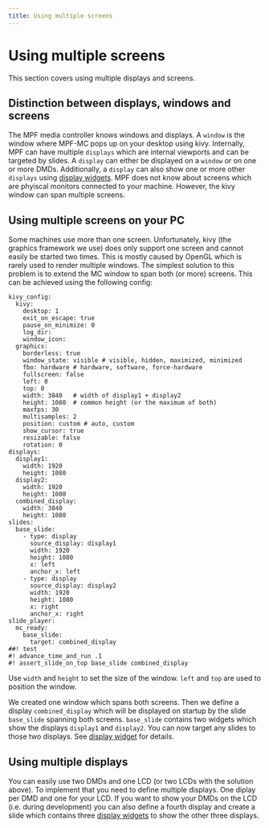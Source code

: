 ```yaml
---
title: Using multiple screens
---
```


# Using multiple screens


This section covers using multiple displays and screens.

## Distinction between displays, windows and screens

The MPF media controller knows windows and displays. A `window` is the
window where MPF-MC pops up on your desktop using kivy. Internally, MPF
can have multiple `displays` which are internal viewports and can be
targeted by slides. A `display` can either be displayed on a `window` or
on one or more DMDs. Additionally, a `display` can also show one or more
other `displays` using
[display widgets](../widgets/index.md). MPF does not know about screens which are phyiscal monitors
connected to your machine. However, the kivy window can span multiple
screens.

## Using multiple screens on your PC

Some machines use more than one screen. Unfortunately, kivy (the
graphics framework we use) does only support one screen and cannot
easily be started two times. This is mostly caused by OpenGL which is
rarely used to render multiple windows. The simplest solution to this
problem is to extend the MC window to span both (or more) screens. This
can be achieved using the following config:

``` mpf-mc-config
kivy_config:
  kivy:
    desktop: 1
    exit_on_escape: true
    pause_on_minimize: 0
    log_dir:
    window_icon:
  graphics:
    borderless: true
    window_state: visible # visible, hidden, maximized, minimized
    fbo: hardware # hardware, software, force-hardware
    fullscreen: false
    left: 0
    top: 0
    width: 3840   # width of display1 + display2
    height: 1080  # common height (or the maximum of both)
    maxfps: 30
    multisamples: 2
    position: custom # auto, custom
    show_cursor: true
    resizable: false
    rotation: 0
displays:
  display1:
    width: 1920
    height: 1080
  display2:
    width: 1920
    height: 1080
  combined_display:
    width: 3840
    height: 1080
slides:
  base_slide:
    - type: display
      source_display: display1
      width: 1920
      height: 1080
      x: left
      anchor_x: left
    - type: display
      source_display: display2
      width: 1920
      height: 1080
      x: right
      anchor_x: right
slide_player:
  mc_ready:
    base_slide:
      target: combined_display
##! test
#! advance_time_and_run .1
#! assert_slide_on_top base_slide combined_display
```

Use `width` and `height` to set the size of the window. `left` and `top`
are used to position the window.

We created one window which spans both screens. Then we define a display
`combined_display` which will be displayed on startup by the slide
`base_slide` spanning both screens. `base_slide` contains two widgets
which show the displays `display1` and `display2`. You can now target
any slides to those two displays. See
[display widget](../widgets/display/index.md) for
details.

## Using multiple displays

You can easily use two DMDs and one LCD (or two LCDs with the solution
above). To implement that you need to define multiple displays. One
diplay per DMD and one for your LCD. If you want to show your DMDs on
the LCD (i.e. during development) you can also define a fourth display
and create a slide which contains three
[display widgets](../widgets/index.md) to show the other three displays.
